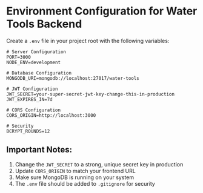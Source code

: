 # Environment Configuration for Water Tools Backend

Create a `.env` file in your project root with the following variables:

```env
# Server Configuration
PORT=3000
NODE_ENV=development

# Database Configuration
MONGODB_URI=mongodb://localhost:27017/water-tools

# JWT Configuration
JWT_SECRET=your-super-secret-jwt-key-change-this-in-production
JWT_EXPIRES_IN=7d

# CORS Configuration
CORS_ORIGIN=http://localhost:3000

# Security
BCRYPT_ROUNDS=12
```

## Important Notes:
1. Change the `JWT_SECRET` to a strong, unique secret key in production
2. Update `CORS_ORIGIN` to match your frontend URL
3. Make sure MongoDB is running on your system
4. The `.env` file should be added to `.gitignore` for security

